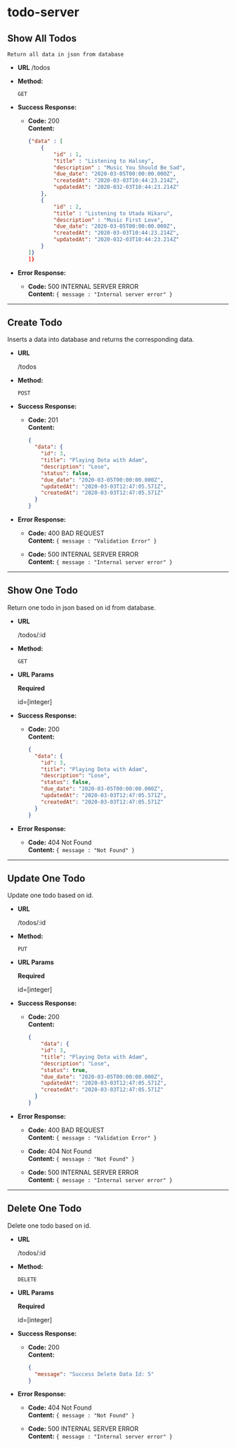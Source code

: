 # todo-server

**Show All Todos**
---
    Return all data in json from database

* **URL**
    /todos

* **Method:**

    `GET`

* **Success Response:**
    * **Code:** 200<br>
      **Content:**
      ```json
      {"data" : [
          {
              "id" : 1,
              "title" : "Listening to Halsey",
              "description" : "Music You Should Be Sad",
              "due_date": "2020-03-05T00:00:00.000Z",
              "createdAt": "2020-03-03T10:44:23.214Z",
              "updatedAt": "2020-032-03T10:44:23.214Z"
          },
          {
              "id" : 2,
              "title" : "Listening to Utada Hikaru",
              "description" : "Music First Love",
              "due_date": "2020-03-05T00:00:00.000Z",
              "createdAt": "2020-03-03T10:44:23.214Z",
              "updatedAt": "2020-032-03T10:44:23.214Z"
          }
      ]}
      ]}
      ```
* **Error Response:**

  * **Code:** 500 INTERNAL SERVER ERROR <br />
    **Content:** `{ message : "Internal server error" }`
---
**Create Todo**
----
  Inserts a data into database and returns the corresponding data.

* **URL**

  /todos

* **Method:**

  `POST`

* **Success Response:**

  * **Code:** 201 <br />
    **Content:** 
    ```json
    {
      "data": {
        "id": 3,
        "title": "Playing Dota with Adam",
        "description": "Lose",
        "status": false,
        "due_date": "2020-03-05T00:00:00.000Z",
        "updatedAt": "2020-03-03T12:47:05.571Z",
        "createdAt": "2020-03-03T12:47:05.571Z"
      }
    }
    ```
 
* **Error Response:**

  * **Code:** 400 BAD REQUEST <br />
    **Content:** `{ message : "Validation Error" }`

  * **Code:** 500 INTERNAL SERVER ERROR <br />
    **Content:** `{ message : "Internal server error" }`

---


**Show One Todo**
----
  Return one todo in json based on id from database.

* **URL**

  /todos/:id

* **Method:**

  `GET`
  
*  **URL Params**

    **Required**

    id=[integer]

* **Success Response:**

  * **Code:** 200 <br />
    **Content:** 
    ```json
    {
      "data": {
        "id": 3,
        "title": "Playing Dota with Adam",
        "description": "Lose",
        "status": false,
        "due_date": "2020-03-05T00:00:00.000Z",
        "updatedAt": "2020-03-03T12:47:05.571Z",
        "createdAt": "2020-03-03T12:47:05.571Z"
      }
    }
    ```
 
* **Error Response:**

  * **Code:** 404 Not Found <br />
    **Content:** `{ message : "Not Found" }`

---

**Update One Todo**
----
  Update one todo based on id.

* **URL**

  /todos/:id

* **Method:**

  `PUT`
  
*  **URL Params**

    **Required**

    id=[integer]

* **Success Response:**

  * **Code:** 200 <br />
    **Content:** 
    ```json
    {
        "data": {
        "id": 3,
        "title": "Playing Dota with Adam",
        "description": "Lose",
        "status": true,
        "due_date": "2020-03-05T00:00:00.000Z",
        "updatedAt": "2020-03-03T12:47:05.571Z",
        "createdAt": "2020-03-03T12:47:05.571Z"
      }
    }
    ```
 
* **Error Response:**

  * **Code:** 400 BAD REQUEST <br />
    **Content:** `{ message : "Validation Error" }`

  * **Code:** 404 Not Found <br />
    **Content:** `{ message : "Not Found" }`

  * **Code:** 500 INTERNAL SERVER ERROR <br />
    **Content:** `{ message : "Internal server error" }`

---

**Delete One Todo**
----
  Delete one todo based on id.

* **URL**

  /todos/:id

* **Method:**

  `DELETE`
  
*  **URL Params**

    **Required**

    id=[integer]

* **Success Response:**

  * **Code:** 200 <br />
    **Content:** 
    ```json
    {
      "message": "Success Delete Data Id: 5"
    }
    ```
 
* **Error Response:**

  * **Code:** 404 Not Found <br />
    **Content:** `{ message : "Not Found" }`

  * **Code:** 500 INTERNAL SERVER ERROR <br />
    **Content:** `{ message : "Internal server error" }`
